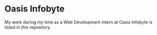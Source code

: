 # Oasis Infobyte 
My work during my time as a Web Development intern at Oasis Infobyte is listed in this repository.
